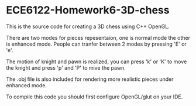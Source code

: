 # ECE6122-Homework6-3D-chess
This is the source code for creating a 3D chess using C++ OpenGL.

There are two modes for pieces repesentaion, one is normal mode the other is enhanced mode. People can tranfer between 2 modes by pressing 'E' or 'e'.

The motion of knight and pawn is realized, you can press 'k' or 'K' to move the knight and press 'p' and 'P' to mive the pawn.

The .obj file is also included for rendering more realistic pieces under enhanced mode.

To compile this code you should first configure OpenGL/glut on your IDE.
